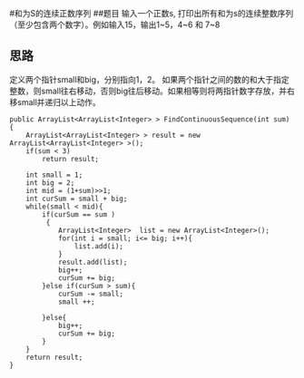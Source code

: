 #和为S的连续正数序列
##题目
输入一个正数s, 打印出所有和为s的连续整数序列（至少包含两个数字）。例如输入15，输出1~5，4~6 和 7~8

## 思路
定义两个指针small和big，分别指向1，2。 如果两个指针之间的数的和大于指定整数，则small往右移动，否则big往后移动。如果相等则将两指针数字存放，并右移small并递归以上动作。

    public ArrayList<ArrayList<Integer> > FindContinuousSequence(int sum) {
        ArrayList<ArrayList<Integer> > result = new  ArrayList<ArrayList<Integer> >();
        if(sum < 3)
            return result;
        
        int small = 1;
        int big = 2;
        int mid = (1+sum)>>1;
        int curSum = small + big;
        while(small < mid){
            if(curSum == sum )
             {
                ArrayList<Integer>  list = new ArrayList<Integer>();
                for(int i = small; i<= big; i++){
                    list.add(i);
                }
                result.add(list);
   				big++;
                curSum += big;
            }else if(curSum > sum){
                curSum -= small;
                small ++;
                
            }else{
                big++;
                curSum += big;
            }
        }
        return result;
    }
